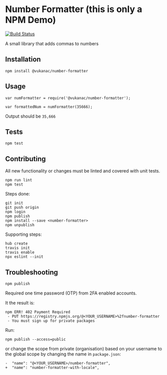 # Number Formatter (this is only a NPM Demo)

[![Build Status](https://travis-ci.org/vukanac/number-formatter.svg?branch=master)](https://travis-ci.org/vukanac/number-formatter)

A small library that adds commas to numbers


## Installation

    npm install @vukanac/number-formatter

## Usage

    var numFormatter = require('@vukanac/number-formatter');

    var formattedNum = numFormatter(35666);


Output should be `35,666`


## Tests

    npm test


## Contributing

All new functionality or changes must be linted and covered with unit tests.

    npm run lint
    npm test


Steps done:

    git init
    git push origin
    npm login
    npm publish
    npm install --save <number-formatter>
    npm unpublish

Supporting steps:

    hub create
    travis init
    travis enable
    npx eslint --init


## Troubleshooting

    npm publish

Required one time password (OTP) from 2FA enabled accounts.

It the result is:

    npm ERR! 402 Payment Required
     - PUT https://registry.npmjs.org/@<YOUR_USERNAME>%2fnumber-formatter
     - You must sign up for private packages

Run:

    npm publish --access=public

or change the scope from private (organisation) based on your username
to the global scope by changing the name in `package.json`:

    -  "name": "@<YOUR_USERNAME>/number-formatter",
    +  "name": "number-formatter-with-locale",
